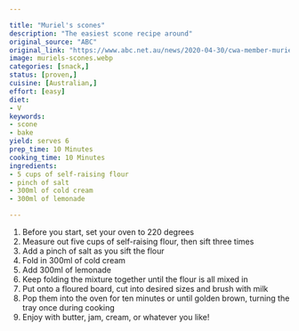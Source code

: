 ```yaml
---

title: "Muriel's scones"
description: "The easiest scone recipe around"
original_source: "ABC"
original_link: "https://www.abc.net.au/news/2020-04-30/cwa-member-muriel-halsted-and-her-viral-scones/12189722"
image: muriels-scones.webp
categories: [snack,]
status: [proven,]
cuisine: [Australian,]
effort: [easy]
diet:
- V
keywords:
- scone
- bake
yield: serves 6
prep_time: 10 Minutes
cooking_time: 10 Minutes
ingredients:
- 5 cups of self-raising flour
- pinch of salt
- 300ml of cold cream
- 300ml of lemonade

---
```


1. Before you start, set your oven to 220 degrees
2. Measure out five cups of self-raising flour, then sift three times
3. Add a pinch of salt as you sift the flour
4. Fold in 300ml of cold cream
5. Add 300ml of lemonade
6. Keep folding the mixture together until the flour is all mixed in
7. Put onto a floured board, cut into desired sizes and brush with milk
8. Pop them into the oven for ten minutes or until golden brown, turning the tray once during cooking
9. Enjoy with butter, jam, cream, or whatever you like!
